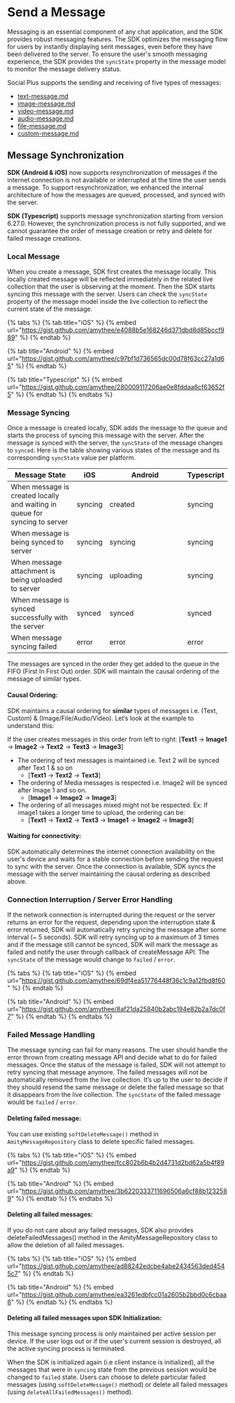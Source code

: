 # Send a Message

Messaging is an essential component of any chat application, and the SDK provides robust messaging features. The SDK optimizes the messaging flow for users by instantly displaying sent messages, even before they have been delivered to the server. To ensure the user's smooth messaging experience, the SDK provides the `syncState` property in the message model to monitor the message delivery status.

Social Plus supports the sending and receiving of five types of messages:

* [text-message.md](text-message.md "mention")
* [image-message.md](image-message.md "mention")
* [video-message.md](video-message.md "mention")
* [audio-message.md](audio-message.md "mention")
* [file-message.md](file-message.md "mention")
* [custom-message.md](custom-message.md "mention")

## Message Synchronization

**SDK (Android & iOS)** now supports resynchronization of messages if the internet connection is not available or interrupted at the time the user sends a message. To support resynchronization, we enhanced the internal architecture of how the messages are queued, processed, and synced with the server.

**SDK (Typescript)** supports message synchronization starting from version 6.27.0. However, the synchronization process is not fully supported, and we cannot guarantee the order of message creation or retry and delete for failed message creations.

### Local Message

When you create a message, SDK first creates the message locally. This locally created message will be reflected immediately in the related live collection that the user is observing at the moment. Then the SDK starts syncing this message with the server. Users can check the `syncState` property of the message model inside the live collection to reflect the current state of the message.

{% tabs %}
{% tab title="iOS" %}
{% embed url="https://gist.github.com/amythee/e4088b5e168246d371dbd8d85bccf989" %}
{% endtab %}

{% tab title="Android" %}
{% embed url="https://gist.github.com/amythee/c97bf1d736565dc00d78f63cc27a1d65" %}
{% endtab %}

{% tab title="Typescript" %}
{% embed url="https://gist.github.com/amythee/280009117206ae0e8fddaa6cf63652f5" %}
{% endtab %}
{% endtabs %}

### Message Syncing

Once a message is created locally, SDK adds the message to the queue and starts the process of syncing this message with the server. After the message is synced with the server, the `syncState` of the message changes to `synced`. Here is the table showing various states of the message and its corresponding `syncState` value per platform.

<table><thead><tr><th>Message State</th><th>iOS</th><th width="162">Android</th><th>Typescript</th></tr></thead><tbody><tr><td>When message is created locally and waiting in queue for syncing to server</td><td>syncing</td><td>created</td><td>syncing</td></tr><tr><td>When message is being synced to server</td><td>syncing</td><td>syncing</td><td>syncing</td></tr><tr><td>When message attachment is being uploaded to server</td><td>syncing</td><td>uploading</td><td>syncing</td></tr><tr><td>When message is synced successfully with the server</td><td>synced</td><td>synced</td><td>synced</td></tr><tr><td>When message syncing failed</td><td>error</td><td>error</td><td>error</td></tr></tbody></table>

The messages are synced in the order they get added to the queue in the FIFO (First In First Out) order. SDK will maintain the causal ordering of the message of similar types.

#### **Causal Ordering:**

SDK maintains a causal ordering for **similar** types of messages i.e. (Text, Custom) & (Image/File/Audio/Video). Let’s look at the example to understand this:

If the user creates messages in this order from left to right: \[**Text1** → **Image1** → **Image2** → **Text2** → **Text3** → **Image3**]

* The ordering of text messages is maintained i.e. Text 2 will be synced after Text 1 & so on
  * \[**Text1** → **Text2** → **Text3**]
* The ordering of Media messages is respected i.e. Image2 will be synced after Image 1 and so on.
  * \[**Image1** → **Image2** → **Image3**]
* The ordering of all messages mixed might not be respected. Ex: If image1 takes a longer time to upload, the ordering can be:
  * \[**Text1** → **Text2** → **Text3** → **Image1** → **Image2** → **Image3**]

#### **Waiting for connectivity:**

SDK automatically determines the internet connection availability on the user's device and waits for a stable connection before sending the request to sync with the server. Once the connection is available, SDK syncs the message with the server maintaining the causal ordering as described above.

### **Connection Interruption / Server Error Handling**

If the network connection is interrupted during the request or the server returns an error for the request, depending upon the interruption state & error returned, SDK will automatically retry syncing the message after some interval (\~ 5 seconds). SDK will retry syncing up to a maximum of 3 times and if the message still cannot be synced, SDK will mark the message as failed and notify the user through callback of createMessage API. The `syncState` of the message would change to `failed` / `error`.

{% tabs %}
{% tab title="iOS" %}
{% embed url="https://gist.github.com/amythee/69df4ea51776448f36c1c9a12fbd8f60" %}
{% endtab %}

{% tab title="Android" %}
{% embed url="https://gist.github.com/amythee/8af21da25840b2abc194e82b2a7dc0f7" %}
{% endtab %}
{% endtabs %}

### **Failed Message Handling**

The message syncing can fail for many reasons. The user should handle the error thrown from creating message API and decide what to do for failed messages. Once the status of the message is failed, SDK will not attempt to retry syncing that message anymore. The failed messages will not be automatically removed from the live collection. It’s up to the user to decide if they should resend the same message or delete the failed message so that it disappears from the live collection. The `syncState` of the failed message would be `failed` / `error`.

#### **Deleting failed message:**

You can use existing `softDeleteMessage()` method in `AmityMessageRepository` class to delete specific failed messages.

{% tabs %}
{% tab title="iOS" %}
{% embed url="https://gist.github.com/amythee/fcc802b6b4b2d4731d2bd62a5b4f89a9" %}
{% endtab %}

{% tab title="Android" %}
{% embed url="https://gist.github.com/amythee/3b6220333711696506a6cf88b1232589" %}
{% endtab %}
{% endtabs %}

#### Deleting all failed messages:

If you do not care about any failed messages, SDK also provides deleteFailedMessages() method in the AmityMessageRepository class to allow the deletion of all failed messages.

{% tabs %}
{% tab title="iOS" %}
{% embed url="https://gist.github.com/amythee/ad88242edcbe4abe2434563ded4545c7" %}
{% endtab %}

{% tab title="Android" %}
{% embed url="https://gist.github.com/amythee/ea3261edbfcc01a2605b2bbd0c6cbaa6" %}
{% endtab %}
{% endtabs %}

#### Deleting all failed messages upon SDK Initialization:

This message syncing process is only maintained per active session per device. If the user logs out or if the user's current session is destroyed, all the active syncing process is terminated.

When the SDK is initialized again (i.e client instance is initialized), all the messages that were in `syncing` state from the previous session would be changed to `failed` state. Users can choose to delete particular failed messages (using `softDeleteMessage()` method) or delete all failed messages (using `deleteAllFailedMessages()` method).
